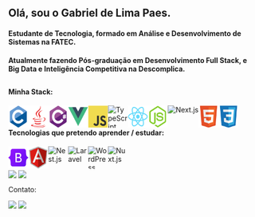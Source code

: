 ## Olá, sou o Gabriel de Lima Paes.
#### Estudante de Tecnologia, formado em Análise e Desenvolvimento de Sistemas na FATEC.
#### Atualmente fazendo Pós-graduação em Desenvolvimento Full Stack, e Big Data e Inteligência Competitiva na Descomplica.

##
 
#### Minha Stack:
<div>
  <img align="left" title="C" alt="C" height="45" width="40" src="https://raw.githubusercontent.com/devicons/devicon/master/icons/c/c-original.svg">
  <img align="left" title="Java" alt="Java" height="45" width="40" src="https://raw.githubusercontent.com/devicons/devicon/master/icons/java/java-plain.svg">
  <img align="left" title="CSharp" alt="CSharp" height="45" width="40" src="https://raw.githubusercontent.com/devicons/devicon/master/icons/csharp/csharp-original.svg">
  <img align="left" title="Vue.js" alt="Vue.js" height="45" width="40" src="https://raw.githubusercontent.com/devicons/devicon/master/icons/vuejs/vuejs-original.svg">
  <img align="left" title="JavaScript" alt="JavaScript" height="45" width="40" src="https://raw.githubusercontent.com/devicons/devicon/master/icons/javascript/javascript-original.svg">
  <img align="left" title="TypeScript" alt="TypeScript" height="45" width="40" src="https://cdn.jsdelivr.net/gh/devicons/devicon/icons/typescript/typescript-original.svg">
  <img align="left" title="React.js" alt="React.js" height="45" width="40" src="https://raw.githubusercontent.com/devicons/devicon/master/icons/react/react-original.svg">
  <img align="left" title="Node.js" alt="Node.js" height="45" width="40" src="https://raw.githubusercontent.com/devicons/devicon/master/icons/nodejs/nodejs-original.svg">
  <img align="left" title="Next.js" alt="Next.js" height="45" width="auto" src="https://i.imgur.com/Sewmasb.png">
  <img align="left" title="HTML" alt="HTML" height="45" width="40" src="https://raw.githubusercontent.com/devicons/devicon/master/icons/html5/html5-original.svg">
  <img align="left" title="CSS" alt="CSS" height="45" width="40" src="https://raw.githubusercontent.com/devicons/devicon/master/icons/css3/css3-original.svg">
</div>

&nbsp;
##

#### Tecnologias que pretendo aprender / estudar:
  <div>
  <img align="left" title="Bootstrap" alt="Bootstrap" height="45" width="40" src="https://raw.githubusercontent.com/devicons/devicon/master/icons/bootstrap/bootstrap-original.svg">
  <img align="left" title="Angular" alt="Angular" height="45" width="40" src="https://raw.githubusercontent.com/devicons/devicon/master/icons/angularjs/angularjs-original.svg">
  <img align="left" title="Nest.js" alt="Nest.js" height="45" width="40" src="https://cdn.jsdelivr.net/gh/devicons/devicon/icons/nestjs/nestjs-plain.svg">
  <img align="left" title="Laravel" alt="Laravel" height="45" width="40" src="https://cdn.jsdelivr.net/gh/devicons/devicon/icons/laravel/laravel-plain-wordmark.svg">
  <img align="left" title="WordPress" alt="WordPress" height="45" width="40" src="https://www.logo.wine/a/logo/WordPress.com/WordPress.com-Logo.wine.svg">
  <img align="left" title="Nuxt.js" alt="Nuxt.js" height="45" width="40" src="https://cdn.jsdelivr.net/gh/devicons/devicon/icons/nuxtjs/nuxtjs-original.svg">
</div>

&nbsp;
##

<p align="left">
<img height="180em" src="https://github-readme-stats.vercel.app/api?username=GabrielPaes1&show_icons=true&include_all_commits=true&theme=github_dark" align = "center"/>
<img height="180em" src="https://github-readme-stats.vercel.app/api/top-langs/?username=GabrielPaes1&layout=compact&theme=github_dark" align = "center"/>
</p>

Contato:
<div> 
  <a href = "mailto:gabriel.2paes@hotmail.com"><img src="https://img.shields.io/badge/-Gmail-%23333?style=for-the-badge&logo=gmail&logoColor=white" target="_blank"></a>
  <a href="https://www.linkedin.com/in/gabriel-de-lima-paes" target="_blank"><img src="https://img.shields.io/badge/-LinkedIn-%230077B5?style=for-the-badge&logo=linkedin&logoColor=white" target="_blank"></a>
</div>
